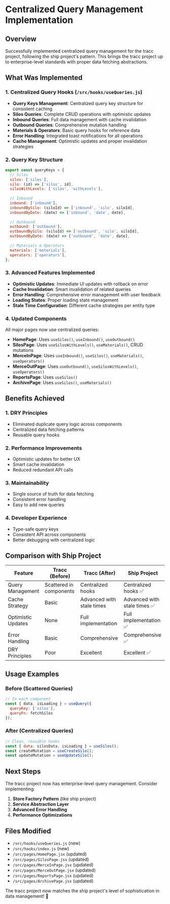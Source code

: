 # Centralized Query Management Implementation

## Overview
Successfully implemented centralized query management for the tracc project, following the ship project's pattern. This brings the tracc project up to enterprise-level standards with proper data fetching abstractions.

## What Was Implemented

### 1. Centralized Query Hooks (`/src/hooks/useQueries.js`)
- **Query Keys Management**: Centralized query key structure for consistent caching
- **Silos Queries**: Complete CRUD operations with optimistic updates
- **Inbound Queries**: Full data management with cache invalidation
- **Outbound Queries**: Comprehensive mutation handling
- **Materials & Operators**: Basic query hooks for reference data
- **Error Handling**: Integrated toast notifications for all operations
- **Cache Management**: Optimistic updates and proper invalidation strategies

### 2. Query Key Structure
```javascript
export const queryKeys = {
  // Silos
  silos: ['silos'],
  silo: (id) => ['silos', id],
  silosWithLevels: ['silos', 'withLevels'],
  
  // Inbound
  inbound: ['inbound'],
  inboundBySilo: (siloId) => ['inbound', 'silo', siloId],
  inboundByDate: (date) => ['inbound', 'date', date],
  
  // Outbound
  outbound: ['outbound'],
  outboundBySilo: (siloId) => ['outbound', 'silo', siloId],
  outboundByDate: (date) => ['outbound', 'date', date],
  
  // Materials & Operators
  materials: ['materials'],
  operators: ['operators'],
};
```

### 3. Advanced Features Implemented
- **Optimistic Updates**: Immediate UI updates with rollback on error
- **Cache Invalidation**: Smart invalidation of related queries
- **Error Handling**: Comprehensive error management with user feedback
- **Loading States**: Proper loading state management
- **Stale Time Configuration**: Different cache strategies per entity type

### 4. Updated Components
All major pages now use centralized queries:
- **HomePage**: Uses `useSilos()`, `useInbound()`, `useOutbound()`
- **SilosPage**: Uses `useSilosWithLevels()`, `useMaterials()`, CRUD mutations
- **MerceInPage**: Uses `useInbound()`, `useSilos()`, `useMaterials()`, `useOperators()`
- **MerceOutPage**: Uses `useOutbound()`, `useSilosWithLevels()`, `useOperators()`
- **ReportsPage**: Uses `useSilos()`
- **ArchivePage**: Uses `useSilos()`, `useMaterials()`

## Benefits Achieved

### 1. **DRY Principles**
- Eliminated duplicate query logic across components
- Centralized data fetching patterns
- Reusable query hooks

### 2. **Performance Improvements**
- Optimistic updates for better UX
- Smart cache invalidation
- Reduced redundant API calls

### 3. **Maintainability**
- Single source of truth for data fetching
- Consistent error handling
- Easy to add new queries

### 4. **Developer Experience**
- Type-safe query keys
- Consistent API across components
- Better debugging with centralized logic

## Comparison with Ship Project

| Feature | Tracc (Before) | Tracc (After) | Ship Project |
|---------|----------------|---------------|--------------|
| Query Management | Scattered in components | Centralized hooks | Centralized hooks ✅ |
| Cache Strategy | Basic | Advanced with stale times | Advanced with stale times ✅ |
| Optimistic Updates | None | Full implementation | Full implementation ✅ |
| Error Handling | Basic | Comprehensive | Comprehensive ✅ |
| DRY Principles | Poor | Excellent | Excellent ✅ |

## Usage Examples

### Before (Scattered Queries)
```javascript
// In each component
const { data, isLoading } = useQuery({
  queryKey: ['silos'],
  queryFn: fetchSilos
});
```

### After (Centralized Queries)
```javascript
// Clean, reusable hooks
const { data: silosData, isLoading } = useSilos();
const createMutation = useCreateSilo();
const updateMutation = useUpdateSilo();
```

## Next Steps
The tracc project now has enterprise-level query management. Consider implementing:
1. **Store Factory Pattern** (like ship project)
2. **Service Abstraction Layer**
3. **Advanced Error Handling**
4. **Performance Optimizations**

## Files Modified
- `/src/hooks/useQueries.js` (new)
- `/src/hooks/index.js` (new)
- `/src/pages/HomePage.jsx` (updated)
- `/src/pages/SilosPage.jsx` (updated)
- `/src/pages/MerceInPage.jsx` (updated)
- `/src/pages/MerceOutPage.jsx` (updated)
- `/src/pages/ReportsPage.jsx` (updated)
- `/src/pages/ArchivePage.jsx` (updated)

The tracc project now matches the ship project's level of sophistication in data management! 🚀
